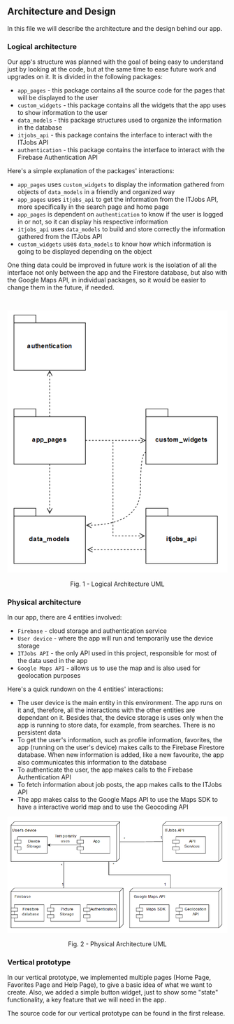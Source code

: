 
## Architecture and Design
In this file we will describe the architecture and the design behind our app.

### Logical architecture
Our app's structure was planned with the goal of being easy to understand just by looking at the code, but at the same time to ease future work and upgrades on it. It is divided in the following packages:

- `app_pages` - this package contains all the source code for the pages that will be displayed to the user
- `custom_widgets` - this package contains all the widgets that the app uses to show information to the user
- `data_models` - this package structures used to organize the information in the database
- `itjobs_api` - this package contains the interface to interact with the ITJobs API
- `authentication` - this package contains the interface to interact with the Firebase Authentication API

Here's a simple explanation of the packages' interactions:
- `app_pages` uses `custom_widgets` to display the information gathered from objects of `data_models` in a friendly and organized way
- `app_pages` uses `itjobs_api` to get the information from the ITJobs API, more specifically in the search page and home page
- `app_pages` is dependent on `authentication` to know if the user is logged in or not, so it can display his respective information
- `itjobs_api` uses `data_models` to build and store correctly the information gathered from the ITJobs API
- `custom_widgets` uses `data_models` to know how which information is going to be displayed depending on the object

One thing data could be improved in future work is the isolation of all the interface not only between the app and the Firestore database, but also with the Google Maps API, in individual packages, so it would be easier to change them in the future, if needed.

<br>

<p align="center">
    <img src="../images/logical_architecture.png" alt="Logical Architecture UML">
<p>
<p align="center">
    Fig. 1 - Logical Architecture UML
<p>

### Physical architecture
In our app, there are 4 entities involved:

- `Firebase` - cloud storage and authentication service
- `User device` - where the app will run and temporarily use the device storage
- `ITJobs API` - the only API used in this project, responsible for most of the data used in the app
- `Google Maps API` - allows us to use the map and is also used for geolocation purposes

Here's a quick rundown on the 4 entities' interactions:
- The user device is the main entity in this environment. The app runs on it and, therefore, all the interactions with the other entities are dependant on it. Besides that, the device storage is uses only when the app is running to store data, for example, from searches. There is no persistent data
- To get the user's information, such as profile information, favorites, the app (running on the user's device) makes calls to the Firebase Firestore database. When new information is added, like a new favourite, the app also communicates this information to the database
- To authenticate the user, the app makes calls to the Firebase Authentication API
- To fetch information about job posts, the app makes calls to the ITJobs API
- The app makes calss to the Google Maps API to use the Maps SDK to have a interactive world map and to use the Geocoding API

<p align="center">
    <img src="../images/physical_architecture.png" alt="Logical Architecture UML">
<p>
<p align="center">
    Fig. 2 - Physical Architecture UML
<p>


### Vertical prototype
In our vertical prototype, we implemented multiple pages (Home Page, Favorites Page and Help Page), to give a basic idea of what we want to create. Also, we added a simple button widget, just to show some "state" functionality, a key feature that we will need in the app.

The source code for our vertical prototype can be found in the first release.


